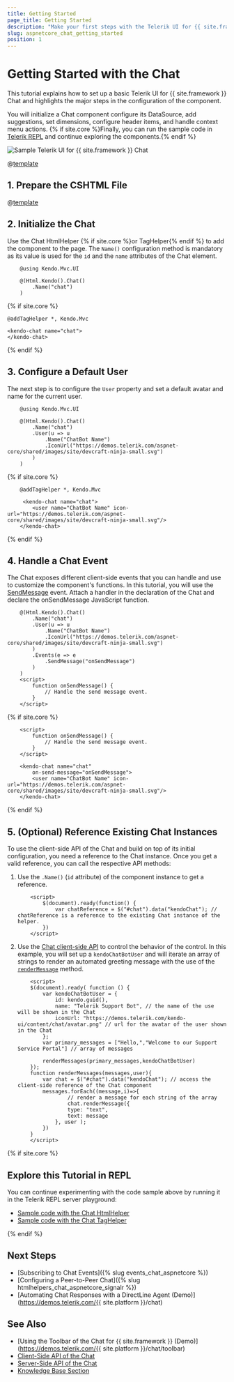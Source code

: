 ```yaml
---
title: Getting Started
page_title: Getting Started
description: "Make your first steps with the Telerik UI for {{ site.framework }} Chat component by following a complete step-by-step tutorial."
slug: aspnetcore_chat_getting_started
position: 1
---
```


# Getting Started with the Chat

This tutorial explains how to set up a basic Telerik UI for {{ site.framework }} Chat and highlights the major steps in the configuration of the component.

You will initialize a Chat component configure its DataSource, add suggestions, set dimensions, configure header items, and handle context menu actions. {% if site.core %}Finally, you can run the sample code in [Telerik REPL](https://netcorerepl.telerik.com/) and continue exploring the components.{% endif %}

 ![Sample Telerik UI for {{ site.framework }} Chat](./images/chat-getting-started.png)

@[template](/_contentTemplates/core/getting-started-prerequisites.md#repl-component-gs-prerequisites)

## 1. Prepare the CSHTML File

@[template](/_contentTemplates/core/getting-started-directives.md#gs-adding-directives)

## 2. Initialize the Chat

Use the Chat HtmlHelper {% if site.core %}or TagHelper{% endif %} to add the component to the page. The `Name()` configuration method is mandatory as its value is used for the `id` and the `name` attributes of the Chat element. 

```HtmlHelper
    @using Kendo.Mvc.UI

    @(Html.Kendo().Chat()
        .Name("chat")
    )
```
{% if site.core %}
```TagHelper
@addTagHelper *, Kendo.Mvc

<kendo-chat name="chat">
</kendo-chat>
```
{% endif %}

## 3. Configure a Default User

The next step is to configure the `User` property and set a default avatar and name for the current user.

```HtmlHelper
    @using Kendo.Mvc.UI

    @(Html.Kendo().Chat()
        .Name("chat")
        .User(u => u
            .Name("ChatBot Name")
            .IconUrl("https://demos.telerik.com/aspnet-core/shared/images/site/devcraft-ninja-small.svg")
        )
    )
```
{% if site.core %}
```TagHelper
    @addTagHelper *, Kendo.Mvc

     <kendo-chat name="chat">
        <user name="ChatBot Name" icon-url="https://demos.telerik.com/aspnet-core/shared/images/site/devcraft-ninja-small.svg"/>
    </kendo-chat>
```
{% endif %}

## 4. Handle a Chat Event

The Chat exposes different client-side events that you can handle and use to customize the component's functions. In this tutorial, you will use the [SendMessage](https://docs.telerik.com/aspnet-core/api/kendo.mvc.ui.fluent/chateventbuilder#sendmessagesystemfunc) event. Attach a handler in the declaration of the Chat and declare the onSendMessage JavaScript function.

```HtmlHelper
    @(Html.Kendo().Chat()
        .Name("chat") 
        .User(u => u
            .Name("ChatBot Name")
            .IconUrl("https://demos.telerik.com/aspnet-core/shared/images/site/devcraft-ninja-small.svg")
        )
        .Events(e => e
            .SendMessage("onSendMessage")
        )
    )
    <script>
        function onSendMessage() {
            // Handle the send message event.
        }
    </script>
```
{% if site.core %}
```TagHelper
    <script>
        function onSendMessage() {
            // Handle the send message event.
        }
    </script>

    <kendo-chat name="chat"
        on-send-message="onSendMessage">
        <user name="ChatBot Name" icon-url="https://demos.telerik.com/aspnet-core/shared/images/site/devcraft-ninja-small.svg"/>
    </kendo-chat>
```
{% endif %}

## 5. (Optional) Reference Existing Chat Instances

To use the client-side API of the Chat and build on top of its initial configuration, you need a reference to the Chat instance. Once you get a valid reference, you can call the respective API methods:

1. Use the `.Name()` (`id` attribute) of the component instance to get a reference.

    ```JS script
        <script>
            $(document).ready(function() {
                var chatReference = $("#chat").data("kendoChat"); // chatReference is a reference to the existing Chat instance of the helper.
            })
        </script>
    ```

1. Use the [Chat client-side API](https://docs.telerik.com/kendo-ui/api/javascript/ui/chat#methods) to control the behavior of the control. In this example, you will set up a `kendoChatBotUser` and will iterate an array of strings to render an automated greeting message with the use of the [`renderMessage`](https://docs.telerik.com/kendo-ui/api/javascript/ui/chat/methods/rendermessage) method.

    ```JS script
        <script>
        $(document).ready( function () {
            var kendoChatBotUser = {
                id: kendo.guid(),
                name: "Telerik Support Bot", // the name of the use will be shown in the Chat
                iconUrl: "https://demos.telerik.com/kendo-ui/content/chat/avatar.png" // url for the avatar of the user shown in the Chat
            }; 
            var primary_messages = ["Hello,","Welcome to our Support Service Portal"] // array of messages

            renderMessages(primary_messages,kendoChatBotUser)
        });
        function renderMessages(messages,user){
            var chat = $("#chat").data("kendoChat"); // access the client-side reference of the Chat component
            messages.forEach((message,i)=>{
                    // render a message for each string of the array
                    chat.renderMessage({
                    type: "text",
                    text: message
                }, user );
            })
        }
        </script>
    ```

{% if site.core %}
## Explore this Tutorial in REPL

You can continue experimenting with the code sample above by running it in the Telerik REPL server playground:

* [Sample code with the Chat HtmlHelper](https://netcorerepl.telerik.com/GRbvvRFy356A7aOh39)
* [Sample code with the Chat TagHelper](https://netcorerepl.telerik.com/QRPlbxbe34S5W18I48)

{% endif %}

## Next Steps

* [Subscribing to Chat Events]({% slug events_chat_aspnetcore %})
* [Configuring a Peer-to-Peer Chat]({% slug htmlhelpers_chat_aspnetcore_signalr %})
* [Automating Chat Responses with a DirectLine Agent (Demo)](https://demos.telerik.com/{{ site.platform }}/chat)

## See Also

* [Using the Toolbar of the Chat for {{ site.framework }} (Demo)](https://demos.telerik.com/{{ site.platform }}/chat/toolbar)
* [Client-Side API of the Chat](https://docs.telerik.com/kendo-ui/api/javascript/ui/chat)
* [Server-Side API of the Chat](/api/chat)
* [Knowledge Base Section](/knowledge-base)
